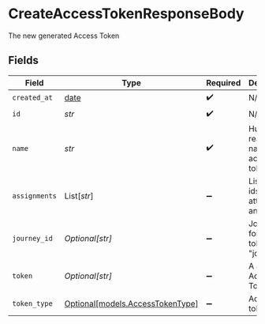 # CreateAccessTokenResponseBody

The new generated Access Token


## Fields

| Field                                                                | Type                                                                 | Required                                                             | Description                                                          | Example                                                              |
| -------------------------------------------------------------------- | -------------------------------------------------------------------- | -------------------------------------------------------------------- | -------------------------------------------------------------------- | -------------------------------------------------------------------- |
| `created_at`                                                         | [date](https://docs.python.org/3/library/datetime.html#date-objects) | :heavy_check_mark:                                                   | N/A                                                                  |                                                                      |
| `id`                                                                 | *str*                                                                | :heavy_check_mark:                                                   | N/A                                                                  | api_5ZugdRXasLfWBypHi93Fk                                            |
| `name`                                                               | *str*                                                                | :heavy_check_mark:                                                   | Human readable name for access token                                 | Postman Access Token                                                 |
| `assignments`                                                        | List[*str*]                                                          | :heavy_minus_sign:                                                   | List of role ids attached to an user                                 |                                                                      |
| `journey_id`                                                         | *Optional[str]*                                                      | :heavy_minus_sign:                                                   | Journey ID for access token type "journey"                           |                                                                      |
| `token`                                                              | *Optional[str]*                                                      | :heavy_minus_sign:                                                   | A JWT Access Token                                                   | eyJhbGciOiJIUzI1NiIsInR5cCI6Ikp...                                   |
| `token_type`                                                         | [Optional[models.AccessTokenType]](../models/accesstokentype.md)     | :heavy_minus_sign:                                                   | Access token type                                                    | api                                                                  |